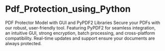 # Pdf_Protection_using_Python
PDF Protector Model with GUI and PyPDF2 Libraries  Secure your PDFs with our robust, user-friendly tool. Featuring PyPDF2 for seamless integration, an intuitive GUI, strong encryption, batch processing, and cross-platform compatibility. Real-time updates and support ensure your documents are always protected.
